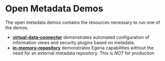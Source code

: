 <!-- SPDX-License-Identifier: Apache-2.0 -->
  
# Open Metadata Demos
  
The open metadata demos contains the resources necessary to run one of the demos.

* **[virtual-data-connector](virtual-data-connector)** demonstrates automated
configuration of information views and security plugins based on metadata.
* **[in-memory-repository](in-memory-repository)** demonstrates Egeria capabilities without
 the need for an external metadata repository. This is <em>NOT</em> for production